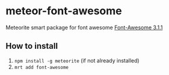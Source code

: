 meteor-font-awesome
===================

Meteorite smart package for font awesome
[Font-Awesome 3.1.1](http://fortawesome.github.com/Font-Awesome/)

## How to install
1. `npm install -g meteorite` (if not already installed)
2. `mrt add font-awesome`
